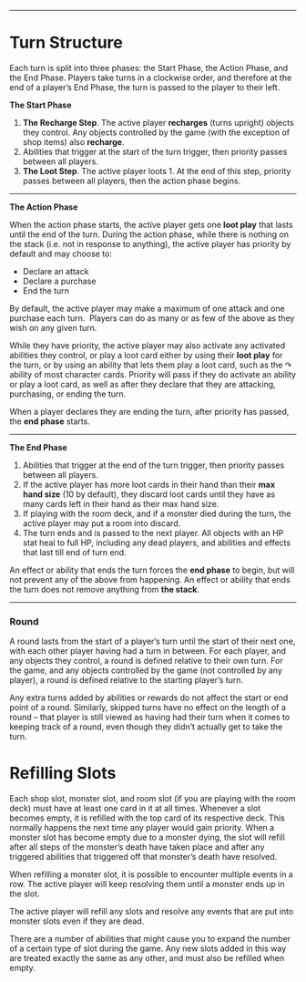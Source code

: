 
* * *

# Turn Structure

Each turn is split into three phases: the Start Phase, the Action Phase, and the End Phase. Players take turns in a clockwise order, and therefore at the end of a player’s End Phase, the turn is passed to the player to their left.

**The Start Phase**

1.  **The Recharge Step**. The active player **recharges** (turns upright) objects they control. Any objects controlled by the game (with the exception of shop items) also **recharge**.
2.  Abilities that trigger at the start of the turn trigger, then priority passes between all players.
3.  **The Loot Step**. The active player loots 1. At the end of this step, priority passes between all players, then the action phase begins.

* * *

**The Action Phase**

When the action phase starts, the active player gets one **loot play** that lasts until the end of the turn. During the action phase, while there is nothing on the stack (i.e. not in response to anything), the active player has priority by default and may choose to:

*   Declare an attack
*   Declare a purchase
*   End the turn

By default, the active player may make a maximum of one attack and one purchase each turn.  Players can do as many or as few of the above as they wish on any given turn.

While they have priority, the active player may also activate any activated abilities they control, or play a loot card either by using their **loot play** for the turn, or by using an ability that lets them play a loot card, such as the ↷ ability of most character cards. Priority will pass if they do activate an ability or play a loot card, as well as after they declare that they are attacking, purchasing, or ending the turn.

When a player declares they are ending the turn, after priority has passed, the **end phase** starts.

* * *

**The End Phase**

1.  Abilities that trigger at the end of the turn trigger, then priority passes between all players.
2.  If the active player has more loot cards in their hand than their **max hand size** (10 by default), they discard loot cards until they have as many cards left in their hand as their max hand size.
3.  If playing with the room deck, and if a monster died during the turn, the active player may put a room into discard.
4.  The turn ends and is passed to the next player. All objects with an HP stat heal to full HP, including any dead players, and abilities and effects that last till end of turn end.

An effect or ability that ends the turn forces the **end phase** to begin, but will not prevent any of the above from happening. An effect or ability that ends the turn does not remove anything from **the stack**.

* * *

### Round

A round lasts from the start of a player’s turn until the start of their next one, with each other player having had a turn in between. For each player, and any objects they control, a round is defined relative to their own turn. For the game, and any objects controlled by the game (not controlled by any player), a round is defined relative to the starting player’s turn.

Any extra turns added by abilities or rewards do not affect the start or end point of a round. Similarly, skipped turns have no effect on the length of a round – that player is still viewed as having had their turn when it comes to keeping track of a round, even though they didn’t actually get to take the turn.


# Refilling Slots

Each shop slot, monster slot, and room slot (if you are playing with the room deck) must have at least one card in it at all times. Whenever a slot becomes empty, it is refilled with the top card of its respective deck. This normally happens the next time any player would gain priority. When a monster slot has become empty due to a monster dying, the slot will refill after all steps of the monster’s death have taken place and after any triggered abilities that triggered off that monster’s death have resolved.

When refilling a monster slot, it is possible to encounter multiple events in a row. The active player will keep resolving them until a monster ends up in the slot.

The active player will refill any slots and resolve any events that are put into monster slots even if they are dead.

There are a number of abilities that might cause you to expand the number of a certain type of slot during the game. Any new slots added in this way are treated exactly the same as any other, and must also be refilled when empty.